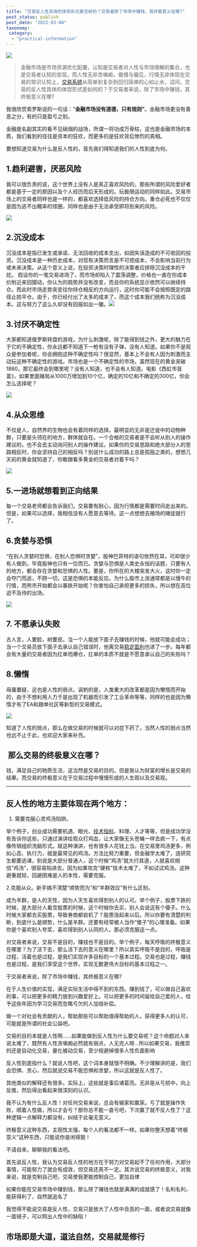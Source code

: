 ```yaml
---
title: "交易反人性具体的体现形式是怎样的？交易者除了市场中赚钱，其终极意义在哪?"
post_status: publish
post_date: "2022-03-08"
taxonomy:
 category: 
  - "practical-information"
---
```


![](https://cdn.fendou.la/funstoutiao/2020/12/204819825.jpg)

> 金融市场是市场资源优化配置，认知是交易者对人性与市场理解的集合，也是交易者认知的变现，而人性无非贪嗔痴，傲慢与偏见，行情无非体现在交易的常识认知上，[交易系统](https://funstoutiao.com/encountered-large-retracement.html)从简单到复杂到回归简单的心如止水，试问，交易的反人性具体的体现形式是如何的？于交易者来说，除了市场中赚钱，其终极意义在哪?

我很欣赏索罗斯说的一句话：“**金融市场没有道德，只有规则”**。金融市场更没有善恶之分，有的只是盈亏之别。

金融是名副其实的看不见硝烟的战场，所谓一将功成万骨枯，这也是金融市场的本质，我们看到的往往是资本的狂欢，而更多的是狂欢背后惨烈的真相。

要想知道交易为什么是反人性的，首先我们得知道我们的人性到底为何。

## 1.趋利避害，厌恶风险

我可以很负责的说，这个世界上没有人是真正喜欢风险的，那些所谓的风险爱好者都是基于一定的原因以及个人经历而后天形成的。玩极限运动的同样如此。交易市场上的交易者同样也是一样的，都喜欢选择低风险的持仓方向。重仓必死也不仅仅是因为逃不出概率的怪圈，同样也是由于无法承受即将到来的风险。

![](https://cdn.fendou.la/funstoutiao/2020/12/200118444.jpg)

## 2.沉没成本

沉没成本是指已发生或承诺、无法回收的成本支出，如因失误造成的不可收回的投资。沉没成本是一种历史成本，对现有决策而言是不可控成本，不会影响当前行为或未来决策。从这个意义上说，在投资决策时理性的决策者应排除沉没成本的干扰。 假设你的一笔交易进场了，而市场却陷入了震荡调整，价格也一直在你成本价附近来回摆动，你认为的趋势并没有改变，而且你的系统显示依然可以继续持仓。而此时市场走势突变往你持仓相反的方向运行，这时你可能不会按照既定的路径止损平仓。由于，你已经付出了太多的成本了，而这个成本我们统称为沉没成本。这与努力了这么久却没有回报如出一辙。![](https://cdn.fendou.la/funstoutiao/2020/12/200452071.jpg)

## 3.讨厌不确定性

大家都知道俄罗斯转盘的游戏，为什么刺激呢，除了能得到钱之外，更大的魅力在于它的不确定性，你永远都不知道下一枪有没有子弹，没有人知道。如果你不是观众是参加者呢，你会拥抱这种不确定性吗？很显然，基本上不会有人因为刺激而主动玩这种不确定性的游戏。市场也是一个不确定性的市场，虽然现在的黄金突破1880，那它最终会到哪里呢？没有人知道，也不会有人知道。电影《西虹市首富》，如果里面赌局从1000万增加到10个亿，确定的10亿和不确定的300亿，你会怎么选择呢？

![](https://cdn.fendou.la/funstoutiao/2020/12/200838838.jpg)

## ​4.从众思维

不仅是人，自然界的生物也会有着同样的选择。最明显的无非是迁徙中的动物种群，只要是头领在的地方，群体就会在。一个合格的交易者是不会听从别人的操作建议的，也不会去主动询问别人的操作建议。如果你的交易思路和绝大部分人的思路相反时，你会坚持自己的相反吗？别说什么成功的路上总是孤独之类的，想想几天前的黄金就知道了，你敢跟看多黄金的交易者对着干吗？

![](https://cdn.fendou.la/funstoutiao/2020/12/205307358.jpg)

## 5.一进场就想看到正向结果

每一个交易老师都会告诉我们，交易要有耐心，因为行情都是需要时间走出来的。但是，如果可以选择，我相信没有人愿意去等待。这一点想想去赌场的赌徒就行了。

## 6.贪婪与恐惧

“在别人贪婪时恐惧，在别人恐惧时贪婪”，股神巴菲特的语句依然在耳，可却很少有人做到，毕竟股神也只有一位而已。贪婪与恐惧是人类史永恒的话题，只要有人的地方，都会存在贪婪和恐惧的人性。要是，你所在的大楼突发大火，这时你一定会夺门而逃，不顾一切，这是恐惧的本能反应。为什么股市上涨通常都是以慢牛的行情，而熊市开始都会以暴跌开始呢？你害怕自己承担更多的损失，所以想在高位迫不及待的出场。

![](https://cdn.fendou.la/funstoutiao/2020/12/205326655.png)

## 7. 不愿承认失败

古人言，人要脸，树要皮。当一个人能放下面子去赚钱的时候，他就可能会成功；当一个交易员放下面子去承认自己错误时，他离交易[稳定盈利](https://funstoutiao.com/conditions-for-stable-profit.html)也进了一步。每年都会有大量的交易者因为扛单而爆仓，扛单的本质不就是不愿意承认自己的失败吗？

## 8.懒惰

毋庸置疑，这也是人性的弱点。讽刺的是，人类重大的改革都是因为懒惰而开始的，由于不想利用人力于是出现了机器而引发了工业革命等等，同样的也是因为懒惰才有了EA和跟单社区等新型的交易模式。

![](https://cdn.fendou.la/funstoutiao/2020/12/201042323.jpg)

知道了人性的弱点，那么在做交易的时候就可以对症下药了。当然人性的弱点当然也远不止于此，也欢迎大家来补充。

##  那么交易的终极意义在哪？

​钱，满足自己的物质生活，这当然是交易的目的。但是我认为财富的增长是交易的结果。而交易的终极意义在于交易过程中慢慢形成的人生观以及交易观。​

* * *

## 反人性的地方主要体现在两个地方：

1. 需要克服心灵鸡汤陷阱。

举个例子，创业成功需要机遇、眼光、[技术指标](https://funstoutiao.com/investment-portfolio.html)、料理、人才等等，但是成功学没有告诉你这些，只通过演讲给观众打鸡血，让大家像无头苍蝇一样去疯一下，有点像传销组织洗脑形式。就这种演讲，也有很多人花钱上当。在交易里鸡汤更多，例如心态、执行力，就是最常见的鸡汤。方法比努力重要，但金融学太难了，连研究生都要逃课，别说是大部分普通人，这个时候“鸡汤”就大行其道，人就喜欢相信“鸡汤”，很容易陷进去，因为如果攻克“硬核”技术太难了，不如试试鸡汤。这种避重就轻，回避困难是人的本性，需要克服。

2.克服从众。新手搞不清楚“顺势而为”和“羊群效应”有什么区别。

成为羊群，是人的天性，因为人天生喜欢得到别人的认可。举个例子，股票下跌的时候，是大部分人看空股票的时候，这个时候你去买，别人会说这有个傻子。什么时候大家都去买股票，导致券商都宕机了？股票涨起来以后。所以你要有清楚的判断，到底什么是顺势，什么是羊群。还要有经常被人当作“傻子”的心理准备。如果你是个喜欢别人夸奖，喜欢得到别人认同的人，那必须克服这一点。

对交易者来说，交易不是目的，赚钱也不是目的。举个例子，每天呼吸的终极意义在哪里？为了活下去，那么活下去的意义在哪里？所以其实呼吸不是目的，呼吸是过程，活着也是过程，是我们实现许多目标的一个基本过程。交易也是过程，赚钱也是过程，是我们享受这个世界，实现无数更伟大目标的基本过程之一。

于交易者来说，除了市场中赚钱，其终极意义在哪?

在于人生价值的实现，满足实际生活中得不到的东西。赚到钱了，可以做自己喜欢的事，可以把更多的精力放到兴趣爱好上。可以把更多的时间留给自己爱的人，给予这些年因为学习交易而忽略亏欠的人加倍补偿。

做一个对社会有贡献的人，帮助那些可以帮助值得帮助的人，获得更多人的认可，可能就是所谓的社会公益吧。

交易的目的本就是人性啊……如果能做到反人性为什么要交易呢？这个命题对人来说太难了，既然有人性贪嗔痴必然就有弱点，人无完人呀…所以如果交易，我推崇的还是自动化交易，量化被动交易，至少规避掉很多人性负面影响

反人性到底指什么？就说人性吧，这个词本身就很不明确。不少理解讲的是，我们会恐惧、贪心，然后就说交易不能恐惧和贪婪，所以这就是反人性了。

其他类似的解释还有很多。实际上，这些就是事后诸葛亮。无非是从亏损中，向上反推，然后得出看起来很深刻的认识。

我不认为有什么反人性！对任何交易来说，总会有输家和赢家。亏了就是操作失败，顺着人性做，所以才会亏？那你总不能一直亏吧，下次赢了就不反人性了？这种逻辑一点解释力都没有，纠结于此毫无意义。

终极意义这种东西，主观性太强，每个人的看法都不一样。如果你整天想着“终极意义”这种东西，只能说你是闲得狠！

不请自来，聊聊我的看法吧。

首先说反人性，我认为交易反人性的地方在于努力对交易起不了任何作用，大部分事情，可能努力了就会有成效，但交易还真不一定。其次说交易的终极意义，对我来说，就是克制自己吧，交易使我更能控制自己，更加自律

如果你能在交易市场中赚到钱，那么除了赚钱也就是满满的成就感了！名利名利，能获得利了，自然就追名了

我觉得不能说交易是反人性，交易只是放大了人性中丑恶的一面，或者说交易就像一面镜子，可以照出人性中的缺陷！

## 市场即是大道，道法自然，交易就是修行

